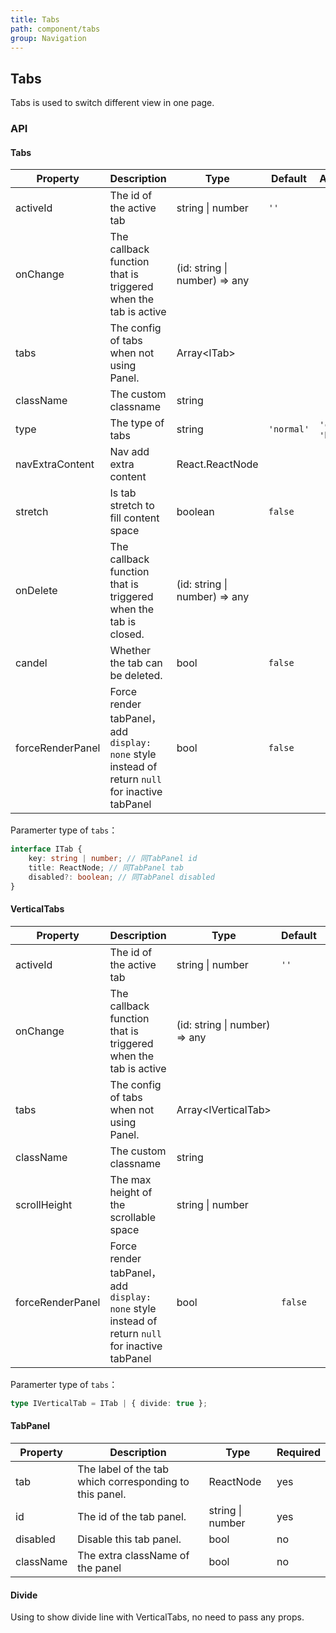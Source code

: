 ```yaml
---
title: Tabs
path: component/tabs
group: Navigation
---
```


## Tabs

Tabs is used to switch different view in one page.

### API

#### Tabs

| Property         | Description                                                                                     | Type                          | Default    | Alternative          | Required |
| ---------------- | ----------------------------------------------------------------------------------------------- | ----------------------------- | ---------- | -------------------- | -------- |
| activeId         | The id of the active tab                                                                        | string \| number              | `''`       |                      | yes      |
| onChange         | The callback function that is triggered when the tab is active                                  | (id: string \| number) => any |            |                      | yes      |
| tabs             | The config of tabs when not using Panel.                                                        | Array<ITab\>                  |            |                      | no       |
| className        | The custom classname                                                                            | string                        |            |                      | no       |
| type             | The type of tabs                                                                                | string                        | `'normal'` | `'card'`, `'button'` | no       |
| navExtraContent  | Nav add extra content                                                                           | React.ReactNode               |            |                      | no       |
| stretch          | Is tab stretch to fill content space                                                            | boolean                       | `false`    |                      | no       |
| onDelete         | The callback function that is triggered when the tab is closed.                                 | (id: string \| number) => any |            |                      | no       |
| candel           | Whether the tab can be deleted.                                                                 | bool                          | `false`    |                      | no       |
| forceRenderPanel | Force render tabPanel，add `display: none` style instead of return `null` for inactive tabPanel | bool                          | `false`    |                      | no       |

Paramerter type of `tabs`：

```ts
interface ITab {
	key: string | number; // 同TabPanel id
	title: ReactNode; // 同TabPanel tab
	disabled?: boolean; // 同TabPanel disabled
}
```

#### VerticalTabs

| Property         | Description                                                                                     | Type                          | Default | Alternative | Required |
| ---------------- | ----------------------------------------------------------------------------------------------- | ----------------------------- | ------- | ----------- | -------- |
| activeId         | The id of the active tab                                                                        | string \| number              | `''`    |             | yes      |
| onChange         | The callback function that is triggered when the tab is active                                  | (id: string \| number) => any |         |             | yes      |
| tabs             | The config of tabs when not using Panel.                                                        | Array<IVerticalTab\>          |         |             | no       |
| className        | The custom classname                                                                            | string                        |         |             | no       |
| scrollHeight     | The max height of the scrollable space                                                          | string \| number              |         |             | no       |
| forceRenderPanel | Force render tabPanel，add `display: none` style instead of return `null` for inactive tabPanel | bool                          | `false` |             | no       |

Paramerter type of `tabs`：

```ts
type IVerticalTab = ITab | { divide: true };
```

#### TabPanel

| Property  | Description                                             | Type             | Required |
| --------- | ------------------------------------------------------- | ---------------- | -------- |
| tab       | The label of the tab which corresponding to this panel. | ReactNode        | yes      |
| id        | The id of the tab panel.                                | string \| number | yes      |
| disabled  | Disable this tab panel.                                 | bool             | no       |
| className | The extra className of the panel                        | bool             | no       |

#### Divide

Using to show divide line with VerticalTabs, no need to pass any props.
